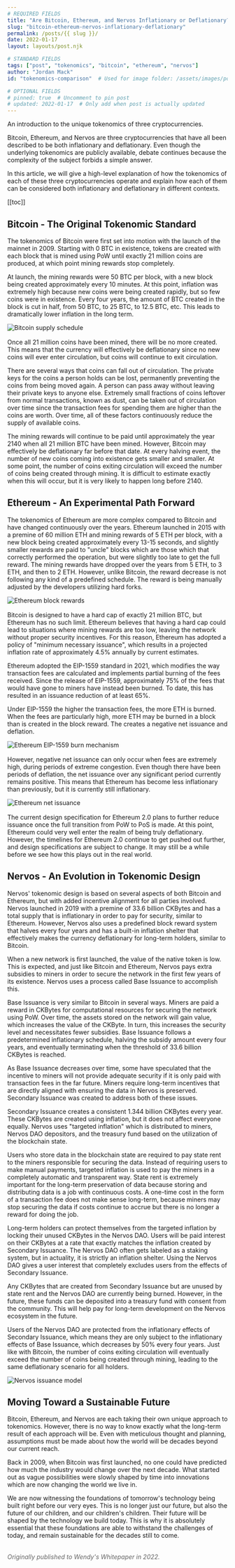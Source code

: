 ```yaml
---
# REQUIRED FIELDS
title: "Are Bitcoin, Ethereum, and Nervos Inflationary or Deflationary?"
slug: "bitcoin-ethereum-nervos-inflationary-deflationary"
permalink: /posts/{{ slug }}/
date: 2022-01-17
layout: layouts/post.njk

# STANDARD FIELDS
tags: ["post", "tokenomics", "bitcoin", "ethereum", "nervos"]
author: "Jordan Mack"
id: "tokenomics-comparison"  # Used for image folder: /assets/images/posts/tokenomics-comparison/

# OPTIONAL FIELDS
# pinned: true  # Uncomment to pin post
# updated: 2022-01-17  # Only add when post is actually updated
---
```


An introduction to the unique tokenomics of three cryptocurrencies.

Bitcoin, Ethereum, and Nervos are three cryptocurrencies that have all been described to be both inflationary and deflationary. Even though the underlying tokenomics are publicly available, debate continues because the complexity of the subject forbids a simple answer.

In this article, we will give a high-level explanation of how the tokenomics of each of these three cryptocurrencies operate and explain how each of them can be considered both inflationary and deflationary in different contexts.

[[toc]]

## Bitcoin - The Original Tokenomic Standard

The tokenomics of Bitcoin were first set into motion with the launch of the mainnet in 2009. Starting with 0 BTC in existence, tokens are created with each block that is mined using PoW until exactly 21 million coins are produced, at which point mining rewards stop completely.

At launch, the mining rewards were 50 BTC per block, with a new block being created approximately every 10 minutes. At this point, inflation was extremely high because new coins were being created rapidly, but so few coins were in existence. Every four years, the amount of BTC created in the block is cut in half, from 50 BTC, to 25 BTC, to 12.5 BTC, etc. This leads to dramatically lower inflation in the long term.

<img src="/assets/images/posts/tokenomics-comparison/bitcoin-supply-schedule.png" alt="Bitcoin supply schedule" style="display: block; margin: 0 auto 16px;">

Once all 21 million coins have been mined, there will be no more created. This means that the currency will effectively be deflationary since no new coins will ever enter circulation, but coins will continue to exit circulation.

There are several ways that coins can fall out of circulation. The private keys for the coins a person holds can be lost, permanently preventing the coins from being moved again. A person can pass away without leaving their private keys to anyone else. Extremely small fractions of coins leftover from normal transactions, known as dust, can be taken out of circulation over time since the transaction fees for spending them are higher than the coins are worth. Over time, all of these factors continuously reduce the supply of available coins.

The mining rewards will continue to be paid until approximately the year 2140 when all 21 million BTC have been mined. However, Bitcoin may effectively be deflationary far before that date. At every halving event, the number of new coins coming into existence gets smaller and smaller. At some point, the number of coins exiting circulation will exceed the number of coins being created through mining. It is difficult to estimate exactly when this will occur, but it is very likely to happen long before 2140.

## Ethereum - An Experimental Path Forward

The tokenomics of Ethereum are more complex compared to Bitcoin and have changed continuously over the years. Ethereum launched in 2015 with a premine of 60 million ETH and mining rewards of 5 ETH per block, with a new block being created approximately every 13-15 seconds, and slightly smaller rewards are paid to "uncle" blocks which are those which that correctly performed the operation, but were slightly too late to get the full reward. The mining rewards have dropped over the years from 5 ETH, to 3 ETH, and then to 2 ETH. However, unlike Bitcoin, the reward decrease is not following any kind of a predefined schedule. The reward is being manually adjusted by the developers utilizing hard forks.

<img src="/assets/images/posts/tokenomics-comparison/ethereum-block-rewards.png" alt="Ethereum block rewards" style="display: block; margin: 0 auto 16px;">

Bitcoin is designed to have a hard cap of exactly 21 million BTC, but Ethereum has no such limit. Ethereum believes that having a hard cap could lead to situations where mining rewards are too low, leaving the network without proper security incentives. For this reason, Ethereum has adopted a policy of "minimum necessary issuance", which results in a projected inflation rate of approximately 4.5% annually by current estimates.

Ethereum adopted the EIP-1559 standard in 2021, which modifies the way transaction fees are calculated and implements partial burning of the fees received. Since the release of EIP-1559, approximately 75% of the fees that would have gone to miners have instead been burned. To date, this has resulted in an issuance reduction of at least 65%.

Under EIP-1559 the higher the transaction fees, the more ETH is burned. When the fees are particularly high, more ETH may be burned in a block than is created in the block reward. The creates a negative net issuance and deflation.

<img src="/assets/images/posts/tokenomics-comparison/ethereum-eip1559-burn.png" alt="Ethereum EIP-1559 burn mechanism" style="display: block; margin: 0 auto 16px;">

However, negative net issuance can only occur when fees are extremely high, during periods of extreme congestion. Even though there have been periods of deflation, the net issuance over any significant period currently remains positive. This means that Ethereum has become less inflationary than previously, but it is currently still inflationary.

<img src="/assets/images/posts/tokenomics-comparison/ethereum-net-issuance.png" alt="Ethereum net issuance" style="display: block; margin: 0 auto 16px;">

The current design specification for Ethereum 2.0 plans to further reduce issuance once the full transition from PoW to PoS is made. At this point, Ethereum could very well enter the realm of being truly deflationary. However, the timelines for Ethereum 2.0 continue to get pushed out further, and design specifications are subject to change. It may still be a while before we see how this plays out in the real world.

## Nervos - An Evolution in Tokenomic Design

Nervos' tokenomic design is based on several aspects of both Bitcoin and Ethereum, but with added incentive alignment for all parties involved. Nervos launched in 2019 with a premine of 33.6 billion CKBytes and has a total supply that is inflationary in order to pay for security, similar to Ethereum. However, Nervos also uses a predefined block reward system that halves every four years and has a built-in inflation shelter that effectively makes the currency deflationary for long-term holders, similar to Bitcoin.

When a new network is first launched, the value of the native token is low. This is expected, and just like Bitcoin and Ethereum, Nervos pays extra subsidies to miners in order to secure the network in the first few years of its existence. Nervos uses a process called Base Issuance to accomplish this.

Base Issuance is very similar to Bitcoin in several ways. Miners are paid a reward in CKBytes for computational resources for securing the network using PoW. Over time, the assets stored on the network will gain value, which increases the value of the CKByte. In turn, this increases the security level and necessitates fewer subsidies. Base Issuance follows a predetermined inflationary schedule, halving the subsidy amount every four years, and eventually terminating when the threshold of 33.6 billion CKBytes is reached.

As Base Issuance decreases over time, some have speculated that the incentive to miners will not provide adequate security if it is only paid with transaction fees in the far future. Miners require long-term incentives that are directly aligned with ensuring the data in Nervos is preserved. Secondary Issuance was created to address both of these issues.

Secondary Issuance creates a consistent 1.344 billion CKBytes every year. These CKBytes are created using inflation, but it does not affect everyone equally. Nervos uses "targeted inflation" which is distributed to miners, Nervos DAO depositors, and the treasury fund based on the utilization of the blockchain state.

Users who store data in the blockchain state are required to pay state rent to the miners responsible for securing the data. Instead of requiring users to make manual payments, targeted inflation is used to pay the miners in a completely automatic and transparent way. State rent is extremely important for the long-term preservation of data because storing and distributing data is a job with continuous costs. A one-time cost in the form of a transaction fee does not make sense long-term, because miners may stop securing the data if costs continue to accrue but there is no longer a reward for doing the job.

Long-term holders can protect themselves from the targeted inflation by locking their unused CKBytes in the Nervos DAO. Users will be paid interest on their CKBytes at a rate that exactly matches the inflation created by Secondary Issuance. The Nervos DAO often gets labeled as a staking system, but in actuality, it is strictly an inflation shelter. Using the Nervos DAO gives a user interest that completely excludes users from the effects of Secondary Issuance.

Any CKBytes that are created from Secondary Issuance but are unused by state rent and the Nervos DAO are currently being burned. However, in the future, these funds can be deposited into a treasury fund with consent from the community. This will help pay for long-term development on the Nervos ecosystem in the future.

Users of the Nervos DAO are protected from the inflationary effects of Secondary Issuance, which means they are only subject to the inflationary effects of Base Issuance, which decreases by 50% every four years. Just like with Bitcoin, the number of coins exiting circulation will eventually exceed the number of coins being created through mining, leading to the same deflationary scenario for all holders.

<img src="/assets/images/posts/tokenomics-comparison/nervos-issuance-model.png" alt="Nervos issuance model" style="display: block; margin: 0 auto 16px;">

## Moving Toward a Sustainable Future

Bitcoin, Ethereum, and Nervos are each taking their own unique approach to tokenomics. However, there is no way to know exactly what the long-term result of each approach will be. Even with meticulous thought and planning, assumptions must be made about how the world will be decades beyond our current reach.

Back in 2009, when Bitcoin was first launched, no one could have predicted how much the industry would change over the next decade. What started out as vague possibilities were slowly shaped by time into innovations which are now changing the world we live in.

We are now witnessing the foundations of tomorrow's technology being built right before our very eyes. This is no longer just our future, but also the future of our children, and our children's children. Their future will be shaped by the technology we build today. This is why it is absolutely essential that these foundations are able to withstand the challenges of today, and remain sustainable for the decades still to come.

<p style="color: #666; font-style: italic; margin-top: 2rem;">Originally published to Wendy's Whitepaper in 2022.</p>
